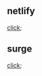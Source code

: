 ## netlify
[click](https://main--helpful-malabi-68090b.netlify.app/);

## surge
[click](https://open-room.surge.sh/);